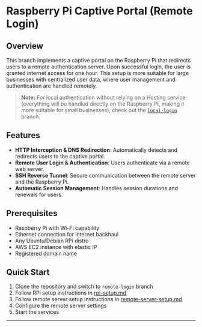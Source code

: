 # Raspberry Pi Captive Portal (Remote Login)

## Overview
This branch implements a captive portal on the Raspberry Pi that redirects users to a remote authentication server. Upon successful login, the user is granted internet access for one hour. This setup is more suitable for large businesses with centralized user data, where user management and authentication are handled remotely.

> **Note:** For local authentication without relying on a Hosting service (everything will be handled directly on the Raspberry Pi, making it more suitable for small businesses), check out the [`local-login`](../local-login/README.md) branch.

## Features
- **HTTP Interception & DNS Redirection**: Automatically detects and redirects users to the captive portal.
- **Remote User Login & Authentication**: Users authenticate via a remote web server.
- **SSH Reverse Tunnel**: Secure communication between the remote server and the Raspberry Pi.
- **Automatic Session Management**: Handles session durations and renewals for users.

## Prerequisites
- Raspberry Pi with Wi-Fi capability
- Ethernet connection for internet backhaul
- Any Ubuntu/Debian RPi distro
- AWS EC2 instance with elastic IP
- Registered domain name

## Quick Start
1. Clone the repository and switch to `remote-login` branch
2. Follow RPi setup instructions in [rpi-setup.md](rpi-setup.md)
3. Follow remote server setup instructions in [remote-server-setup.md](https://github.com/ganainy/raspberrypi-captive-portal/blob/remote-captive/remote-website/remote-server-setup.md)
4. Configure the remote server settings
5. Start the services
---
